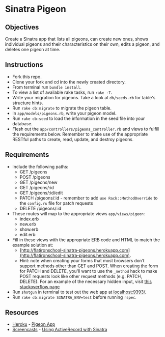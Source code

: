 # Sinatra Pigeon

## Objectives

Create a Sinatra app that lists all pigeons, can create new ones, shows individual pigeons and their characteristics on their own, edits a pigeon, and deletes one pigeon at time.

## Instructions

* Fork this repo.
* Clone your fork and cd into the newly created directory.
* From terminal run `bundle install`.
* To view a list of available rake tasks, run `rake -T`.
* Write your migration for pigeons. Take a look at `db/seeds.rb` for table's structure hints.
* Run `rake db:migrate` to migrate the pigeon table.
* In `app/models/pigeons.rb`, write your pigeon model.
* Run `rake db:seed` to load the information in the seed file into your database.
* Flesh out the `app/controllers/pigeons_controller.rb` and views to fulfill the requirements below. Remember to make use of the appropriate RESTful paths to create, read, update, and destroy pigeons.

## Requirements
* Include the following paths:
  * GET /pigeons
  * POST /pigeons
  * GET /pigeons/new
  * GET /pigeons/:id
  * GET /pigeons/:id/edit
  * PATCH /pigeons/:id - remember to add `use Rack::MethodOverride` to the `config.ru` file for patch requests
  * DELETE /pigeons/:id
* These routes will map to the appropriate views  `app/views/pigeon`:
  * index.erb
  * new.erb
  * show.erb
  * edit.erb
* Fill in these views with the appropriate ERB code and HTML to match the example solution at:
  * [http://flatironschool-sinatra-pigeons.herokuapp.com](http://flatironschool-sinatra-pigeons.herokuapp.com).
  * Hint: note when creating your forms that most browsers don’t support methods other than GET and POST. When creating the form for PATCH and DELETE, you'll want to use the `_method` hack to make POST requests look like other request methods (e.g. PATCH, DELETE). For an example of the necessary hidden input, visit [this stackoverflow page](http://stackoverflow.com/questions/7005629/how-to-create-a-delete-form-with-restful-routes-in-rails)
* Run `shotgun` in terminal to test out the web app at [localhost:9393/](http://localhost:9393/).
* Run `rake db:migrate SINATRA_ENV=test` before running `rspec`.

## Resources
* [Heroku](http://www.heroku.com/) - [Pigeon App](http://flatironschool-sinatra-pigeons.herokuapp.com)
* [Screencasts](http://screencasts.org/) - [Using ActiveRecord with Sinatra](http://screencasts.org/episodes/activerecord-with-sinatra)
